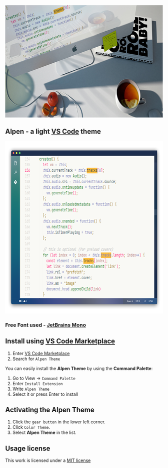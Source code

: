<img src="https://github.com/luxelego/alpen_vscode_theme/raw/HEAD/img/top.jpg" width="700" height="358">

## Alpen - a light [VS Code](https://code.visualstudio.com) theme

<img src="https://github.com/luxelego/alpen_vscode_theme/raw/HEAD/img/look.png" width="700" height="550">

### Free Font used - [JetBrains Mono](https://www.jetbrains.com/lp/mono/)

## Install using [VS Code Marketplace](https://marketplace.visualstudio.com/items?itemName=Yoko-Luxelego.alpen)

1. Enter [VS Code Marketplace](https://marketplace.visualstudio.com/items?itemName=Yoko-Luxelego.alpen)
2. Search for `Alpen Theme`

You can easily install the **Alpen Theme** by using the **Command Palette**:

1. Go to View -> `Command Palette`
2. Enter `Install Extension`
3. Write `Alpen Theme`
4. Select it or press Enter to install

## Activating the Alpen Theme

1. Click the `gear button` in the lower left corner.
2. Click `Color Theme`.
3. Select **Alpen Theme** in the list.

## Usage license

This work is licensed under a [MIT license](https://github.com/luxelego/alpen_vscode_theme/blob/main/LICENSE)
